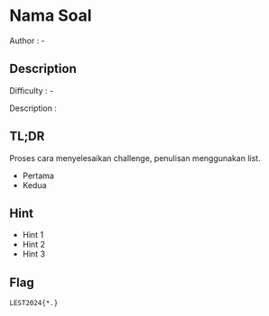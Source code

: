 # Nama Soal

Author : -

## Description

Difficulty : -

Description : 

## TL;DR

Proses cara menyelesaikan challenge, penulisan menggunakan list.

- Pertama
- Kedua

## Hint 

- Hint 1
- Hint 2
- Hint 3

## Flag

```
LEST2024{*.}
```
